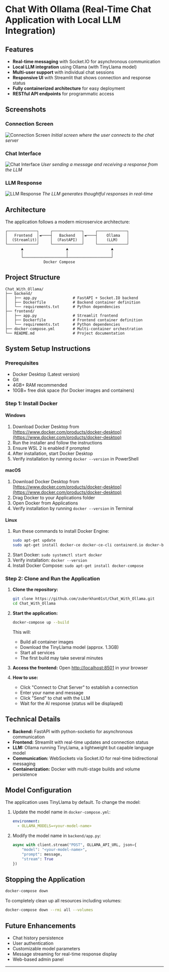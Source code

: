 # Chat With Ollama (Real-Time Chat Application with Local LLM Integration)

## Features

- **Real-time messaging** with Socket.IO for asynchronous communication
- **Local LLM integration** using Ollama (with TinyLlama model)
- **Multi-user support** with individual chat sessions
- **Responsive UI** with Streamlit that shows connection and response status
- **Fully containerized architecture** for easy deployment
- **RESTful API endpoints** for programmatic access

## Screenshots

### Connection Screen
![Connection Screen](./Public/Image3.png)
*Initial screen where the user connects to the chat server*

### Chat Interface
![Chat Interface](./Public/Image1.png)
*User sending a message and receiving a response from the LLM*

### LLM Response
![LLM Response](./Public/Image2.png)
*The LLM generates thoughtful responses in real-time*

## Architecture

The application follows a modern microservice architecture:

```
┌─────────────┐     ┌─────────────┐     ┌─────────────┐
│   Frontend  │◄────┤   Backend   │◄────┤    Ollama   │
│  (Streamlit)│     │  (FastAPI)  │     │    (LLM)    │
└─────────────┘     └─────────────┘     └─────────────┘
       ▲                   ▲                   ▲
       │                   │                   │
       └───────────────────┴───────────────────┘
                 Docker Compose
```

## Project Structure

```
Chat_With_Ollama/
├── backend/
│   ├── app.py                # FastAPI + Socket.IO backend
│   ├── Dockerfile            # Backend container definition
│   └── requirements.txt      # Python dependencies
├── frontend/
│   ├── app.py                # Streamlit frontend
│   ├── Dockerfile            # Frontend container definition
│   └── requirements.txt      # Python dependencies
├── docker-compose.yml        # Multi-container orchestration
└── README.md                 # Project documentation
```

## System Setup Instructions

### Prerequisites

- Docker Desktop (Latest version)
- Git
- 4GB+ RAM recommended
- 10GB+ free disk space (for Docker images and containers)

### Step 1: Install Docker

#### Windows
1. Download Docker Desktop from [https://www.docker.com/products/docker-desktop](https://www.docker.com/products/docker-desktop)
2. Run the installer and follow the instructions
3. Ensure WSL 2 is enabled if prompted
4. After installation, start Docker Desktop
5. Verify installation by running `docker --version` in PowerShell

#### macOS
1. Download Docker Desktop from [https://www.docker.com/products/docker-desktop](https://www.docker.com/products/docker-desktop)
2. Drag Docker to your Applications folder
3. Open Docker from Applications
4. Verify installation by running `docker --version` in Terminal

#### Linux
1. Run these commands to install Docker Engine:
   ```sh
   sudo apt-get update
   sudo apt-get install docker-ce docker-ce-cli containerd.io docker-buildx-plugin docker-compose-plugin
   ```
2. Start Docker: `sudo systemctl start docker`
3. Verify installation: `docker --version`
4. Install Docker Compose: `sudo apt-get install docker-compose`

### Step 2: Clone and Run the Application

1. **Clone the repository:**
   ```sh
   git clone https://github.com/zuberkhan01st/Chat_With_Ollama.git
   cd Chat_With_Ollama
   ```

2. **Start the application:**
   ```sh
   docker-compose up --build
   ```
   This will:
   - Build all container images
   - Download the TinyLlama model (approx. 1.3GB)
   - Start all services
   - The first build may take several minutes

3. **Access the frontend:**
   Open [http://localhost:8501](http://localhost:8501) in your browser

4. **How to use:**
   - Click "Connect to Chat Server" to establish a connection
   - Enter your name and message
   - Click "Send" to chat with the LLM
   - Wait for the AI response (status will be displayed)

## Technical Details

- **Backend:** FastAPI with python-socketio for asynchronous communication
- **Frontend:** Streamlit with real-time updates and connection status
- **LLM:** Ollama running TinyLlama, a lightweight but capable language model
- **Communication:** WebSockets via Socket.IO for real-time bidirectional messaging
- **Containerization:** Docker with multi-stage builds and volume persistence

## Model Configuration

The application uses TinyLlama by default. To change the model:

1. Update the model name in `docker-compose.yml`:
   ```yaml
   environment:
     - OLLAMA_MODELS=<your-model-name>
   ```

2. Modify the model name in `backend/app.py`:
   ```python
   async with client.stream("POST", OLLAMA_API_URL, json={
       "model": "<your-model-name>", 
       "prompt": message,
       "stream": True
   })
   ```

## Stopping the Application

```sh
docker-compose down
```

To completely clean up all resources including volumes:
```sh
docker-compose down --rmi all --volumes
```

## Future Enhancements

- Chat history persistence
- User authentication
- Customizable model parameters
- Message streaming for real-time response display
- Web-based admin panel

---
